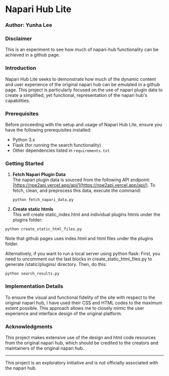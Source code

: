 # Napari Hub Lite

### Author: Yunha Lee

### Disclaimer
This is an experiment to see how much of napari-hub functionality can be achieved in a github page. 

### Introduction
Napari Hub Lite seeks to demonstrate how much of the dynamic content and user experience of the original napari hub can be emulated in a github page. This project is particularly focused on the use of napari plugin data to create a simplified, yet functional, representation of the napari hub's capabilities. 

### Prerequisites
Before proceeding with the setup and usage of Napari Hub Lite, ensure you have the following prerequisites installed:
- Python 3.x
- Flask (for running the search functionality)
- Other dependencies listed in `requirements.txt`

### Getting Started

1. **Fetch Napari Plugin Data**  
   The napari plugin data is sourced from the following API endpoint: [https://npe2api.vercel.app/api/](https://npe2api.vercel.app/api/). To fetch, clean, and preprocess this data, execute the command:
   ```
   python fetch_napari_data.py
   ```

2. **Create static htmls**  
This will create static_index.html and individual plugins htmls under the plugins folder:
```
python create_static_html_files.py
```
Note that github pages uses index.html and html files under the plugins folder.  

Alternatively, if you want to run a local server using python flask:
First, you need to uncomment out the last blocks in create_static_html_files.py to generate /static/plugins/ directory. 
Then, do this: 
```
python search_results.py
```


### Implementation Details
To ensure the visual and functional fidelity of the site with respect to the original napari hub, I have used their CSS and HTML codes to the maximum extent possible. This approach allows me to closely mimic the user experience and interface design of the original platform.

### Acknowledgments
This project makes extensive use of the design and html code resources from the original napari hub, which should be credited to the creators and maintainers of the original napari hub. 


---

This project is an exploratory initiative and is not officially associated with the napari hub. 
